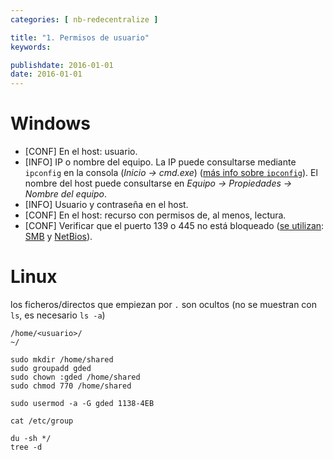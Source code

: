 ```yaml
---
categories: [ nb-redecentralize ]

title: "1. Permisos de usuario"
keywords: 

publishdate: 2016-01-01
date: 2016-01-01
---
```


# Windows

- [CONF] En el host: usuario.
- [INFO] IP o nombre del equipo. La IP puede consultarse mediante `ipconfig` en la consola (*Inicio -> cmd.exe*) ([más info sobre `ipconfig`](https://technet.microsoft.com/en-us/library/bb490921.aspx)). El nombre del host puede consultarse en *Equipo -> Propiedades -> Nombre del equipo*.
- [INFO] Usuario y contraseña en el host.
- [CONF] En el host: recurso con permisos de, al menos, lectura.
- [CONF] Verificar que el puerto 139 o 445 no está bloqueado ([se utilizan](https://en.wikipedia.org/wiki/Net_use): [SMB](https://es.wikipedia.org/wiki/Server_Message_Block) y [NetBios](https://es.wikipedia.org/wiki/NetBIOS)).

# Linux

los ficheros/directos que empiezan por `.` son ocultos (no se muestran con `ls`, es necesario `ls -a`)

    /home/<usuario>/
	~/

    sudo mkdir /home/shared
    sudo groupadd gded
    sudo chown :gded /home/shared
    sudo chmod 770 /home/shared

    sudo usermod -a -G gded 1138-4EB

    cat /etc/group
	
    du -sh */
    tree -d
